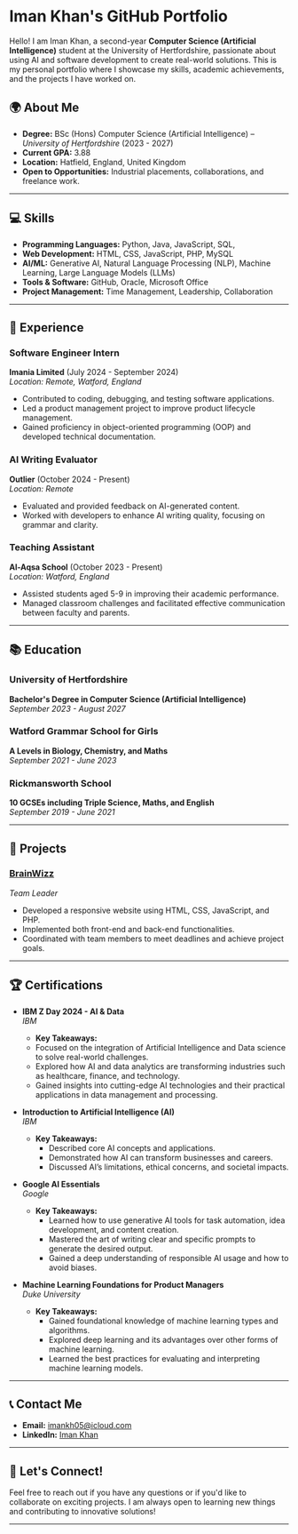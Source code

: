 # Iman Khan's GitHub Portfolio

Hello! I am Iman Khan, a second-year **Computer Science (Artificial Intelligence)** student at the University of Hertfordshire, passionate about using AI and software development to create real-world solutions. This is my personal portfolio where I showcase my skills, academic achievements, and the projects I have worked on.

## 🌍 About Me

- **Degree:** BSc (Hons) Computer Science (Artificial Intelligence) – *University of Hertfordshire* (2023 - 2027)
- **Current GPA:** 3.88
- **Location:** Hatfield, England, United Kingdom
- **Open to Opportunities:** Industrial placements, collaborations, and freelance work.

---

## 💻 Skills

- **Programming Languages:** Python, Java, JavaScript, SQL,
- **Web Development:** HTML, CSS, JavaScript, PHP, MySQL
- **AI/ML:** Generative AI, Natural Language Processing (NLP), Machine Learning, Large Language Models (LLMs)
- **Tools & Software:** GitHub, Oracle, Microsoft Office
- **Project Management:** Time Management, Leadership, Collaboration

---

## 🚀 Experience

### **Software Engineer Intern**  
**Imania Limited** (July 2024 - September 2024)  
*Location: Remote, Watford, England*

- Contributed to coding, debugging, and testing software applications.
- Led a product management project to improve product lifecycle management.
- Gained proficiency in object-oriented programming (OOP) and developed technical documentation.

### **AI Writing Evaluator**  
**Outlier** (October 2024 - Present)  
*Location: Remote*

- Evaluated and provided feedback on AI-generated content.
- Worked with developers to enhance AI writing quality, focusing on grammar and clarity.

### **Teaching Assistant**  
**Al-Aqsa School** (October 2023 - Present)  
*Location: Watford, England*

- Assisted students aged 5-9 in improving their academic performance.
- Managed classroom challenges and facilitated effective communication between faculty and parents.

---

## 📚 Education

### **University of Hertfordshire**  
**Bachelor's Degree in Computer Science (Artificial Intelligence)**  
*September 2023 - August 2027*

### **Watford Grammar School for Girls**  
**A Levels in Biology, Chemistry, and Maths**  
*September 2021 - June 2023*

### **Rickmansworth School**  
**10 GCSEs including Triple Science, Maths, and English**  
*September 2019 - June 2021*

---

## 🔧 Projects

### **[BrainWizz](https://brainwizz.co.uk)**  
*Team Leader*  
- Developed a responsive website using HTML, CSS, JavaScript, and PHP.
- Implemented both front-end and back-end functionalities.
- Coordinated with team members to meet deadlines and achieve project goals.

---

## 🏆 Certifications

- **IBM Z Day 2024 - AI & Data**  
  *IBM*
  - **Key Takeaways:**  
  - Focused on the integration of Artificial Intelligence and Data science to solve real-world challenges.
  - Explored how AI and data analytics are transforming industries such as healthcare, finance, and technology.
  - Gained insights into cutting-edge AI technologies and their practical applications in data management and processing.

- **Introduction to Artificial Intelligence (AI)**  
  *IBM*
  - **Key Takeaways:**  
    - Described core AI concepts and applications.
    - Demonstrated how AI can transform businesses and careers.
    - Discussed AI’s limitations, ethical concerns, and societal impacts.

- **Google AI Essentials**  
  *Google*
  - **Key Takeaways:**  
    - Learned how to use generative AI tools for task automation, idea development, and content creation.
    - Mastered the art of writing clear and specific prompts to generate the desired output.
    - Gained a deep understanding of responsible AI usage and how to avoid biases.

- **Machine Learning Foundations for Product Managers**  
  *Duke University*  
  - **Key Takeaways:**  
    - Gained foundational knowledge of machine learning types and algorithms.
    - Explored deep learning and its advantages over other forms of machine learning.
    - Learned the best practices for evaluating and interpreting machine learning models.

---

## 📞 Contact Me

- **Email:** imankh05@icloud.com
- **LinkedIn:** [Iman Khan](https://www.linkedin.com/in/iman-khan-43a806178)

---

## 🔗 Let's Connect!

Feel free to reach out if you have any questions or if you'd like to collaborate on exciting projects. I am always open to learning new things and contributing to innovative solutions!

---
